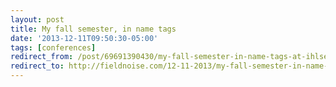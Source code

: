 ```yaml
---
layout: post 
title: My fall semester, in name tags
date: '2013-12-11T09:50:30-05:00' 
tags: [conferences] 
redirect_from: /post/69691390430/my-fall-semester-in-name-tags-at-ihlseng/
redirect_to: http://fieldnoise.com/12-11-2013/my-fall-semester-in-name-tags-at-ihlseng
--- 
```

